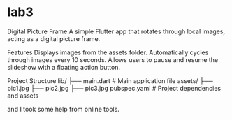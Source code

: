 # lab3

Digital Picture Frame
A simple Flutter app that rotates through local images, acting as a digital picture frame.

Features
Displays images from the assets folder.
Automatically cycles through images every 10 seconds.
Allows users to pause and resume the slideshow with a floating action button.

Project Structure
lib/
├── main.dart  # Main application file
assets/
├── pic1.jpg
├── pic2.jpg
├── pic3.jpg
pubspec.yaml  # Project dependencies and assets

and I took some help from online tools.